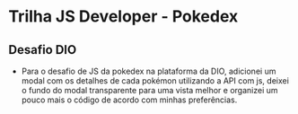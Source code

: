 # Trilha JS Developer - Pokedex
## Desafio DIO
- Para o desafio de JS da pokedex na plataforma da DIO, adicionei um modal com os detalhes de cada pokémon utilizando a API com js, deixei o fundo do modal transparente para uma vista melhor e organizei um pouco mais o código de acordo com minhas preferências.
